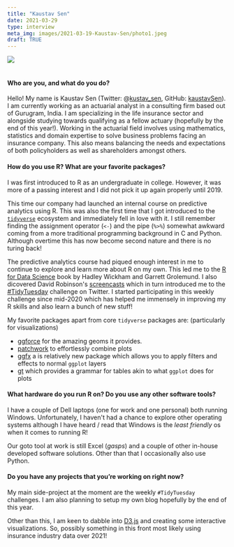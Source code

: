 ```yaml
---
title: "Kaustav Sen"
date: 2021-03-29
type: interview
meta_img: images/2021-03-19-Kaustav-Sen/photo1.jpeg
draft: TRUE
---
```


![](/images/2021-03-19-Kaustav-Sen/photo1.jpg)  
&nbsp;  
<!--more-->

#### Who are you, and what do you do?
Hello! My name is Kaustav Sen (Twitter: @[kustav_sen](https://twitter.com/kustav_sen), GitHub: [kaustavSen](https://github.com/kaustavSen/)). I am currently working as an actuarial analyst in a consulting firm based out of Gurugram, India. I am specializing in the life insurance sector and alongside studying towards qualifying as a fellow actuary (hopefully by the end of this year!). Working in the actuarial field involves using mathematics, statistics and domain expertise to solve business problems facing an insurance company. This also means balancing the needs and expectations of both policyholders as well as shareholders amongst others.  

#### How do you use R? What are your favorite packages?
I was first introduced to R as an undergraduate in college. However, it was more of a passing interest and I did not pick it up again properly until 2019. 

This time our company had launched an internal course on predictive analytics using R. This was also the first time that I got introduced to the [`tidyverse`](https://www.tidyverse.org/) ecosystem and immediately fell in love with it. I still remember finding the assignment operator (`<-`) and the pipe (`%>%`) somewhat awkward coming from a more traditional programming background in C and Python. Although overtime this has now become second nature and there is no turing back!

The predictive analytics course had piqued enough interest in me to continue to explore and learn more about R on my own. This led me to the [R for Data Science](https://r4ds.had.co.nz/) book by Hadley Wickham and Garrett Grolemund. I also dicovered David Robinson's [screencasts](https://www.youtube.com/channel/UCeiiqmVK07qhY-wvg3IZiZQ) which in turn introduced me to the [#TidyTuesday](https://github.com/rfordatascience/tidytuesday) challenge on Twitter. I started participating in this weekly challenge since mid-2020 which has helped me immensely in improving my R skills and also learn a bunch of new stuff!

My favorite packages apart from core `tidyverse` packages are: (particularly for visualizations)

* [ggforce](https://ggforce.data-imaginist.com/index.html) for the amazing geoms it provides.
* [patchwork](https://patchwork.data-imaginist.com/) to effortlessly combine plots
* [ggfx](https://github.com/thomasp85/ggfx) a is relatively new package which allows you to apply filters and effects to normal `ggplot` layers
* [gt](https://gt.rstudio.com/) which provides a grammar for tables akin to what `ggplot` does for plots

#### What hardware do you run R on? Do you use any other software tools?
I have a couple of Dell laptops (one for work and one personal) both running Windows. Unfortunately, I haven't had a chance to explore other operating systems although I have heard / read that Windows is the *least friendly* os when it comes to running R!

Our goto tool at work is still Excel (*gasps*) and a couple of other in-house developed software solutions. Other than that I occasionally also use Python.

#### Do you have any projects that you’re working on right now?
My main side-project at the moment are the weekly `#TidyTuesday` challenges. I am also planning to setup my own blog hopefully by the end of this year.

Other than this, I am keen to dabble into [D3.js](https://d3js.org/) and creating some interactive visualizations. So, possibly something in this front most likely using insurance industry data over 2021! 

